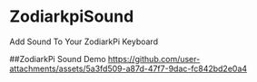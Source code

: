 # ZodiarkpiSound
Add Sound To Your ZodiarkPi Keyboard

##ZodiarkPi Sound Demo
https://github.com/user-attachments/assets/5a3fd509-a87d-47f7-9dac-fc842bd2e0a4

